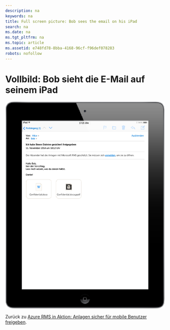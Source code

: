 ```yaml
---
description: na
keywords: na
title: Full screen picture: Bob sees the email on his iPad
search: na
ms.date: na
ms.tgt_pltfrm: na
ms.topic: article
ms.assetid: e748fd78-8bba-4168-96cf-f96def078283
robots: nofollow
---
```

# Vollbild: Bob sieht die E-Mail auf seinem iPad
![](../Image/AzRMS_StoryboardEmaill2.PNG)

Zurück zu [Azure RMS in Aktion: Anlagen sicher für mobile Benutzer freigeben](http://technet.microsoft.com/library/jj585026.aspx).

